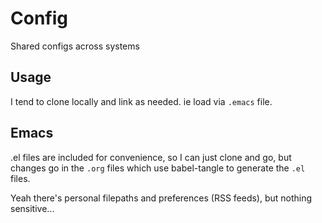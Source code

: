 # Config
Shared configs across systems

## Usage
I tend to clone locally and link as needed. ie load via `.emacs` file.

## Emacs
.el files are included for convenience, so I can just clone and go, but changes go in the `.org` files which use babel-tangle to generate the `.el` files.

Yeah there's personal filepaths and preferences (RSS feeds), but nothing sensitive...
